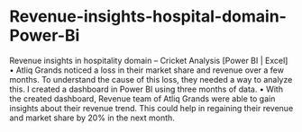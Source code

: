 # Revenue-insights-hospital-domain-Power-Bi

Revenue insights in hospitality domain – Cricket Analysis [Power BI | Excel]
• Atliq Grands noticed a loss in their market share and revenue over a few months. To understand the cause of
this loss, they needed a way to analyze this. I created a dashboard in Power BI using three months of data.
• With the created dashboard, Revenue team of Atliq Grands were able to gain insights about their revenue
trend. This could help in regaining their revenue and market share by 20% in the next month.
